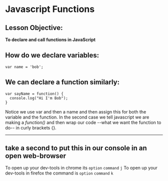 # Javascript Functions

## Lesson Objective:
**To declare and call functions in JavaScript**

## How do we declare variables:
    var name = 'bob';
## We can declare a function similarly:
    var sayName = function() {
      console.log("Hi I'm Bob");
    }
Notice we use var and then a name and then assign this for both the variable and the function. In the second case we tell javascript we are making a *function()* and then wrap our code --what we want the function to do-- in curly brackets {}.

---
## take a second to put this in our console in an open web-browser

To open up your dev-tools in chrome its `option` `command` `j`
To open up your dev-tools in firefox the command is `option` `command` `k`
